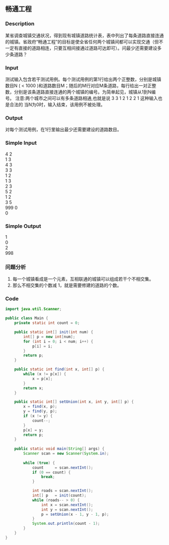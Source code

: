 ## 畅通工程 

### Description
某省调查城镇交通状况，得到现有城镇道路统计表，表中列出了每条道路直接连通的城镇。省政府“畅通工程”的目标是使全省任何两个城镇间都可以实现交通（但不一定有直接的道路相连，只要互相间接通过道路可达即可）。问最少还需要建设多少条道路？ 

### Input
测试输入包含若干测试用例。每个测试用例的第1行给出两个正整数，分别是城镇数目N ( < 1000 )和道路数目M；随后的M行对应M条道路，每行给出一对正整数，分别是该条道路直接连通的两个城镇的编号。为简单起见，城镇从1到N编号。 
注意:两个城市之间可以有多条道路相通,也就是说 
3 3 
1 2 
1 2 
2 1 
这种输入也是合法的 
当N为0时，输入结束，该用例不被处理。 

### Output
对每个测试用例，在1行里输出最少还需要建设的道路数目。

### Simple Input
4 2  
1 3  
4 3  
3 3  
1 2  
1 3  
2 3  
5 2  
1 2  
3 5  
999 0  
0  

### Simple Output
1  
0  
2  
998

### 问题分析
1. 每一个城镇看成是一个元素，互相联通的城镇可以组成若干个不相交集。
1. 那么不相交集的个数减 1，就是需要修建的道路的个数。

### Code
```java
import java.util.Scanner;

public class Main {
    private static int count = 0;

    public static int[] init(int num) {
        int[] p = new int[num];
        for (int i = 0; i < num; i++) {
            p[i] = i;
        }
        return p;
    }

    public static int find(int x, int[] p) {
        while (x != p[x]) {
            x = p[x];
        }
        return x;
    }

    public static int[] setUnion(int x, int y, int[] p) {
        x = find(x, p);
        y = find(y, p);
        if (x != y) {
            count--;
        }
        p[x] = y;
        return p;
    }
    
    public static void main(String[] args) {
        Scanner scan = new Scanner(System.in);
        
        while (true) {
            count     = scan.nextInt();
            if (0 == count) {
                break;
            }

            int roads = scan.nextInt();
            int[] p   = init(count);
            while (roads-- > 0) {
                int x = scan.nextInt();
                int y = scan.nextInt();
                p = setUnion(x - 1, y - 1, p);
            }
            System.out.println(count - 1);
        }
    }
}
```